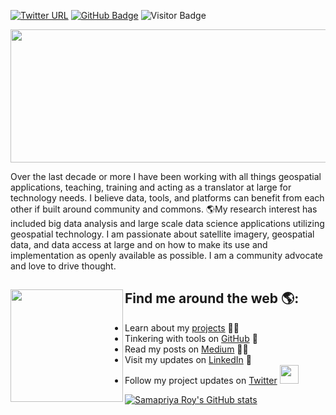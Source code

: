 [![Twitter URL](https://img.shields.io/twitter/follow/samapriyaroy?style=social)](https://twitter.com/intent/follow?screen_name=samapriyaroy)
[![GitHub Badge](https://img.shields.io/github/followers/samapriya?style=social)](https://github.com/samapriya?tab=followers)
![Visitor Badge](https://visitor-badge.laobi.icu/badge?page_id=samapriya.samapriya)

<p align="center">
  <img width="600" height="213" src="https://user-images.githubusercontent.com/6677629/180601343-d24b57c7-5d66-43cd-a97d-0067361902a7.png">
</p>

Over the last decade or more I have been working with all things geospatial applications, teaching, training and acting as a translator at large for technology needs. I believe data, tools, and platforms can benefit from each other if built around community and commons. 🌎My research interest has included big data analysis and large scale data science applications utilizing geospatial technology. I am passionate about satellite imagery, geospatial data, and data access at large and on how to make its use and implementation as openly available as possible. I am a community advocate and love to drive thought. 

## Find me around the web 🌎: <a href="https://github.com/samapriya"><img align="left" width="180" height="180" src="https://user-images.githubusercontent.com/6677629/89195331-a045af00-d576-11ea-96a1-f185f2821df6.png"></a>
- Learn about my [projects](https://samapriya.github.io/) ✍🏾
- Tinkering with tools on [GitHub](https://github.com/samapriya?tab=repositories) 🏓
- Read my posts on [Medium](https://medium.com/@samapriyaroy) ✍🏾
- Visit my updates on [LinkedIn](https://www.linkedin.com/in/samapriya/) 💼
- Follow my project updates on [Twitter](https://twitter.com/samapriyaroy) <a href="https://twitter.com/samapriyaroy"><img width="30" height="30" src="https://img.icons8.com/color/48/000000/twitter-squared.png"/>

![Samapriya Roy's GitHub stats](https://github-readme-stats.vercel.app/api?username=samapriya&show_icons=true&theme=dark&count_private=true)


